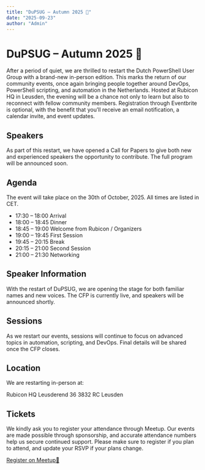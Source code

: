 ```yaml
---
title: "DuPSUG – Autumn 2025 🍂"
date: "2025-09-23"
author: "Admin"
---
```


# DuPSUG – Autumn 2025 🍂

After a period of quiet, we are thrilled to restart the Dutch PowerShell User Group with a brand-new in-person edition. This marks the return of our community events, once again bringing people together around DevOps, PowerShell scripting, and automation in the Netherlands. Hosted at Rubicon HQ in Leusden, the evening will be a chance not only to learn but also to reconnect with fellow community members. Registration through Eventbrite is optional, with the benefit that you’ll receive an email notification, a calendar invite, and event updates.

## Speakers

As part of this restart, we have opened a Call for Papers to give both new and experienced speakers the opportunity to contribute. The full program will be announced soon.

## Agenda

The event will take place on the 30th of October, 2025. All times are listed in CET.

* 17:30 – 18:00 Arrival
* 18:00 – 18:45 Dinner
* 18:45 – 19:00 Welcome from Rubicon / Organizers
* 19:00 – 19:45 First Session
* 19:45 – 20:15 Break
* 20:15 – 21:00 Second Session
* 21:00 – 21:30 Networking

## Speaker Information

With the restart of DuPSUG, we are opening the stage for both familiar names and new voices. The CFP is currently live, and speakers will be announced shortly.

## Sessions

As we restart our events, sessions will continue to focus on advanced topics in automation, scripting, and DevOps. Final details will be shared once the CFP closes.

## Location

We are restarting in-person at:

Rubicon HQ
Leusderend 36
3832 RC Leusden

## Tickets

We kindly ask you to register your attendance through Meetup. Our events are made possible through sponsorship, and accurate attendance numbers help us secure continued support. Please make sure to register if you plan to attend, and update your RSVP if your plans change.

[Register on Meetup🥰](https://www.meetup.com/dutch-powershell-user-group/events/311184609/)
